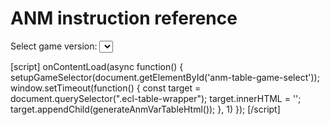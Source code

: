 # ANM instruction reference

Select game version:
<select id='anm-table-game-select'></select>

<div class='ecl-table-wrapper'></div>

[script]
onContentLoad(async function() {
    setupGameSelector(document.getElementById('anm-table-game-select'));
    window.setTimeout(function() {
        const target = document.querySelector(".ecl-table-wrapper");
        target.innerHTML = '';
        target.appendChild(generateAnmVarTableHtml());
    }, 1)
});
[/script]

